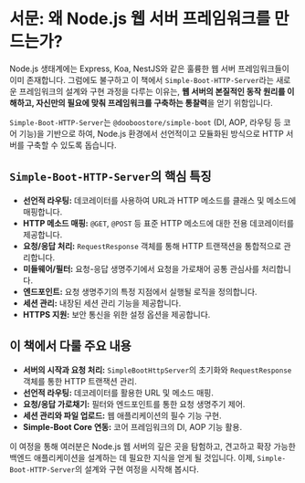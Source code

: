 # 서문: 왜 Node.js 웹 서버 프레임워크를 만드는가?

Node.js 생태계에는 Express, Koa, NestJS와 같은 훌륭한 웹 서버 프레임워크들이 이미 존재합니다. 그럼에도 불구하고 이 책에서 `Simple-Boot-HTTP-Server`라는 새로운 프레임워크의 설계와 구현 과정을 다루는 이유는, **웹 서버의 본질적인 동작 원리를 이해하고, 자신만의 필요에 맞춰 프레임워크를 구축하는 통찰력**을 얻기 위함입니다.

`Simple-Boot-HTTP-Server`는 `@dooboostore/simple-boot` (DI, AOP, 라우팅 등 코어 기능)을 기반으로 하여, Node.js 환경에서 선언적이고 모듈화된 방식으로 HTTP 서버를 구축할 수 있도록 돕습니다.

## `Simple-Boot-HTTP-Server`의 핵심 특징

-   **선언적 라우팅:** 데코레이터를 사용하여 URL과 HTTP 메소드를 클래스 및 메소드에 매핑합니다.
-   **HTTP 메소드 매핑:** `@GET`, `@POST` 등 표준 HTTP 메소드에 대한 전용 데코레이터를 제공합니다.
-   **요청/응답 처리:** `RequestResponse` 객체를 통해 HTTP 트랜잭션을 통합적으로 관리합니다.
-   **미들웨어/필터:** 요청-응답 생명주기에서 요청을 가로채어 공통 관심사를 처리합니다.
-   **엔드포인트:** 요청 생명주기의 특정 지점에서 실행될 로직을 정의합니다.
-   **세션 관리:** 내장된 세션 관리 기능을 제공합니다.
-   **HTTPS 지원:** 보안 통신을 위한 설정 옵션을 제공합니다.

## 이 책에서 다룰 주요 내용

-   **서버의 시작과 요청 처리:** `SimpleBootHttpServer`의 초기화와 `RequestResponse` 객체를 통한 HTTP 트랜잭션 관리.
-   **선언적 라우팅:** 데코레이터를 활용한 URL 및 메소드 매핑.
-   **요청/응답 가로채기:** 필터와 엔드포인트를 통한 요청 생명주기 제어.
-   **세션 관리와 파일 업로드:** 웹 애플리케이션의 필수 기능 구현.
-   **Simple-Boot Core 연동:** 코어 프레임워크의 DI, AOP 기능 활용.

이 여정을 통해 여러분은 Node.js 웹 서버의 깊은 곳을 탐험하고, 견고하고 확장 가능한 백엔드 애플리케이션을 설계하는 데 필요한 지식을 얻게 될 것입니다. 이제, `Simple-Boot-HTTP-Server`의 설계와 구현 여정을 시작해 봅시다.